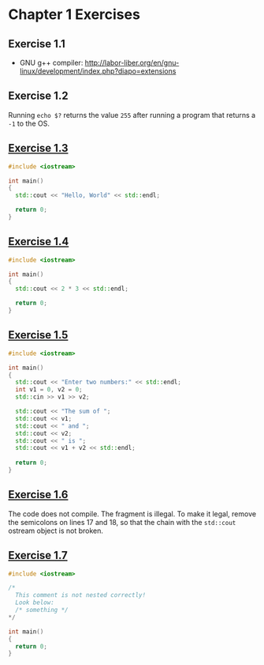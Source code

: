 # Chapter 1 Exercises

## Exercise 1.1
- GNU g++ compiler: http://labor-liber.org/en/gnu-linux/development/index.php?diapo=extensions

## Exercise 1.2
Running `echo $?` returns the value `255` after running a program that returns a `-1` to the OS.

## [Exercise 1.3](ex1-3.cpp)
```cpp
#include <iostream>

int main()
{
  std::cout << "Hello, World" << std::endl;

  return 0;
}
```

## [Exercise 1.4](ex1-4.cpp)
```cpp
#include <iostream>

int main()
{
  std::cout << 2 * 3 << std::endl;

  return 0;
}
```

## [Exercise 1.5](ex1-5.cpp)
```cpp
#include <iostream>

int main()
{
  std::cout << "Enter two numbers:" << std::endl;
  int v1 = 0, v2 = 0;
  std::cin >> v1 >> v2;

  std::cout << "The sum of ";
  std::cout << v1;
  std::cout << " and ";
  std::cout << v2;
  std::cout << " is ";
  std::cout << v1 + v2 << std::endl;
  
  return 0;
}
```

## [Exercise 1.6](ex1-6.cpp)
The code does not compile. The fragment is illegal. To make it legal, remove the semicolons on lines 17 and 18, so that the chain with the `std::cout` ostream object is not broken.

## [Exercise 1.7](ex1-7.cpp)
```cpp
#include <iostream>

/*
  This comment is not nested correctly!
  Look below:
  /* something */
*/

int main()
{ 
  return 0;
}
```
